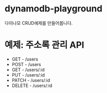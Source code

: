 # dynamodb-playground

다이나모 CRUD예제를 만들어봅니다.

# 예제: 주소록 관리 API

- GET - /users
- POST - /users
- GET - /users/:id
- PUT - /users/:id
- PATCH - /users/:id
- DELETE - /users/:id
